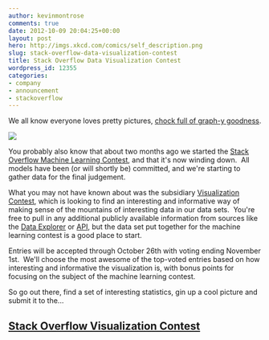 ```yaml
---
author: kevinmontrose
comments: true
date: 2012-10-09 20:04:25+00:00
layout: post
hero: http://imgs.xkcd.com/comics/self_description.png
slug: stack-overflow-data-visualization-contest
title: Stack Overflow Data Visualization Contest
wordpress_id: 12355
categories:
- company
- announcement
- stackoverflow
---
```


We all know everyone loves pretty pictures, [chock full of graph-y goodness](http://mathematica.stackexchange.com/questions/11350/xkcd-style-graphs).

[![](http://imgs.xkcd.com/comics/self_description.png)](http://xkcd.com/688/)

You probably also know that about two months ago we started the [Stack Overflow Machine Learning Contest](http://blog.stackoverflow.com/2012/08/stack-exchange-machine-learning-contest/), and that it's now winding down.  All models have been (or will shortly be) committed, and we're starting to gather data for the final judgement.

What you may not have known about was the subsidiary [Visualization Contest](http://www.kaggle.com/c/predict-closed-questions-on-stack-overflow/prospector), which is looking to find an interesting and informative way of making sense of the mountains of interesting data in our data sets.  You're free to pull in any additional publicly available information from sources like the [Data Explorer](http://data.stackexchange.com/) or [API](https://api.stackexchange.com/), but the data set put together for the machine learning contest is a good place to start.

Entries will be accepted through October 26th with voting ending November 1st.  We'll choose the most awesome of the top-voted entries based on how interesting and informative the visualization is, with bonus points for focusing on the subject of the machine learning contest.

So go out there, find a set of interesting statistics, gin up a cool picture and submit it to the...


## [Stack Overflow Visualization Contest](http://www.kaggle.com/c/predict-closed-questions-on-stack-overflow/prospector)
